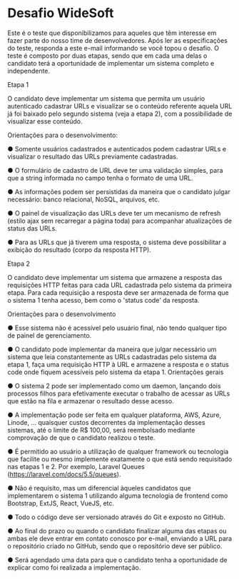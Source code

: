 # Desafio WideSoft

Este é o teste que disponibilizamos para aqueles que têm interesse em fazer parte do nosso
time de desenvolvedores. Após ler as especificações do teste, responda a este e-mail
informando se você topou o desafio.
O teste é composto por duas etapas, sendo que em cada uma delas o candidato terá a
oportunidade de implementar um sistema completo e independente.

Etapa 1

O candidato deve implementar um sistema que permita um usuário autenticado cadastrar
URLs e visualizar se o conteúdo referente aquela URL já foi baixado pelo segundo sistema
(veja a etapa 2), com a possibilidade de visualizar esse conteúdo.

Orientações para o desenvolvimento:

● Somente usuários cadastrados e autenticados podem cadastrar URLs e visualizar o
resultado das URLs previamente cadastradas.

● O formulário de cadastro de URL deve ter uma validação simples, para que a string
informada no campo tenha o formato de uma URL.

● As informações podem ser persistidas da maneira que o candidato julgar necessário:
banco relacional, NoSQL, arquivos, etc.

● O painel de visualização das URLs deve ter um mecanismo de refresh (estilo ajax sem
recarregar a página toda) para acompanhar atualizações de status das URLs.

● Para as URLs que já tiverem uma resposta, o sistema deve possibilitar a exibição do
resultado (corpo da resposta HTTP).

Etapa 2

O candidato deve implementar um sistema que armazene a resposta das requisições HTTP
feitas para cada URL cadastrada pelo sistema da primeira etapa. Para cada requisição a
resposta deve ser armazenada de forma que o sistema 1 tenha acesso, bem como o 'status
code' da resposta.

Orientações para o desenvolvimento

● Esse sistema não é acessível pelo usuário final, não tendo qualquer tipo de painel de
gerenciamento.

● O candidato pode implementar da maneira que julgar necessário um sistema que leia
constantemente as URLs cadastradas pelo sistema da etapa 1, faça uma requisição
HTTP à URL e armazene a resposta e o status code onde fiquem acessíveis pelo
sistema da etapa 1.
Orientações gerais

● O sistema 2 pode ser implementado como um daemon, lançando dois processos
filhos para efetivamente executar o trabalho de acessar as URLs que estão na fila e
armazenar o resultado desse acesso.

● A implementação pode ser feita em qualquer plataforma, AWS, Azure, Linode, ...
quaisquer custos decorrentes da implementação desses sistemas, até o limite de R$
100,00, será reembolsado mediante comprovação de que o candidato realizou o
teste.

● É permitido ao usuário a utilização de qualquer framework ou tecnologia que facilite
ou mesmo implemente exatamente o que está sendo requisitado nas etapas 1 e 2. Por
exemplo, Laravel Queues (https://laravel.com/docs/5.5/queues).

● Não é requisito, mas um diferencial àqueles candidatos que implementarem o sistema
1 utilizando alguma tecnologia de frontend como Bootstrap, ExtJS, React, VueJS, etc.

● Todo o código deve ser versionado através do Git e exposto no GitHub.

● Ao final do prazo ou quando o candidato finalizar alguma das etapas ou ambas ele
deve entrar em contato conosco por e-mail, enviando a URL para o repositório criado
no GitHub, sendo que o repositório deve ser público.

● Será agendado uma data para que o candidato tenha a oportunidade de explicar
como foi realizada a implementação.